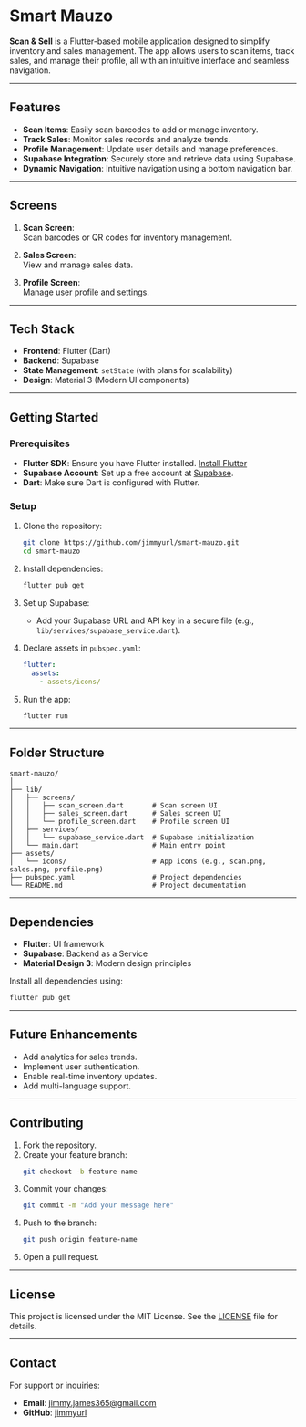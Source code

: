 
# Smart Mauzo

**Scan & Sell** is a Flutter-based mobile application designed to simplify inventory and sales management. The app allows users to scan items, track sales, and manage their profile, all with an intuitive interface and seamless navigation.

---

## Features

- **Scan Items**: Easily scan barcodes to add or manage inventory.
- **Track Sales**: Monitor sales records and analyze trends.
- **Profile Management**: Update user details and manage preferences.
- **Supabase Integration**: Securely store and retrieve data using Supabase.
- **Dynamic Navigation**: Intuitive navigation using a bottom navigation bar.

---

## Screens

1. **Scan Screen**:  
   Scan barcodes or QR codes for inventory management.

2. **Sales Screen**:  
   View and manage sales data.

3. **Profile Screen**:  
   Manage user profile and settings.

---

## Tech Stack

- **Frontend**: Flutter (Dart)
- **Backend**: Supabase
- **State Management**: `setState` (with plans for scalability)
- **Design**: Material 3 (Modern UI components)

---

## Getting Started

### Prerequisites

- **Flutter SDK**: Ensure you have Flutter installed. [Install Flutter](https://flutter.dev/docs/get-started/install)
- **Supabase Account**: Set up a free account at [Supabase](https://supabase.com).
- **Dart**: Make sure Dart is configured with Flutter.

### Setup

1. Clone the repository:
   ```bash
   git clone https://github.com/jimmyurl/smart-mauzo.git
   cd smart-mauzo
   ```

2. Install dependencies:
   ```bash
   flutter pub get
   ```

3. Set up Supabase:
   - Add your Supabase URL and API key in a secure file (e.g., `lib/services/supabase_service.dart`).

4. Declare assets in `pubspec.yaml`:
   ```yaml
   flutter:
     assets:
       - assets/icons/
   ```

5. Run the app:
   ```bash
   flutter run
   ```

---

## Folder Structure

```plaintext
smart-mauzo/
│
├── lib/
│   ├── screens/
│   │   ├── scan_screen.dart       # Scan screen UI
│   │   ├── sales_screen.dart      # Sales screen UI
│   │   └── profile_screen.dart    # Profile screen UI
│   ├── services/
│   │   └── supabase_service.dart  # Supabase initialization
│   └── main.dart                  # Main entry point
├── assets/
│   └── icons/                     # App icons (e.g., scan.png, sales.png, profile.png)
├── pubspec.yaml                   # Project dependencies
└── README.md                      # Project documentation
```

---

## Dependencies

- **Flutter**: UI framework
- **Supabase**: Backend as a Service
- **Material Design 3**: Modern design principles

Install all dependencies using:
```bash
flutter pub get
```

---

## Future Enhancements

- Add analytics for sales trends.
- Implement user authentication.
- Enable real-time inventory updates.
- Add multi-language support.

---

## Contributing

1. Fork the repository.
2. Create your feature branch:
   ```bash
   git checkout -b feature-name
   ```
3. Commit your changes:
   ```bash
   git commit -m "Add your message here"
   ```
4. Push to the branch:
   ```bash
   git push origin feature-name
   ```
5. Open a pull request.

---

## License

This project is licensed under the MIT License. See the [LICENSE](LICENSE) file for details.

---

## Contact

For support or inquiries:
- **Email**: jimmy.james365@gmail.com
- **GitHub**: [jimmyurl](https://github.com/jimmyurl)
``` 

